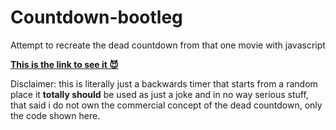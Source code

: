 # Countdown-bootleg
Attempt to recreate the dead countdown from that one movie with javascript

[**This is the link to see it 😈**](https://pandadiestro.github.io/Countdown-bootleg/Code%20n%20stuff/)

Disclaimer: this is literally just a backwards timer that starts from a random place it **totally should** be used as just a joke and in no way serious stuff, that said i do not own the commercial concept of the dead countdown, only the code shown here. 
